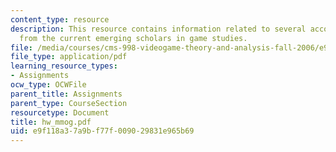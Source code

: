 ```yaml
---
content_type: resource
description: This resource contains information related to several accounts of MMOGs
  from the current emerging scholars in game studies.
file: /media/courses/cms-998-videogame-theory-and-analysis-fall-2006/e9f118a37a9bf77f009029831e965b69_hw_mmog.pdf
file_type: application/pdf
learning_resource_types:
- Assignments
ocw_type: OCWFile
parent_title: Assignments
parent_type: CourseSection
resourcetype: Document
title: hw_mmog.pdf
uid: e9f118a3-7a9b-f77f-0090-29831e965b69
---
```

